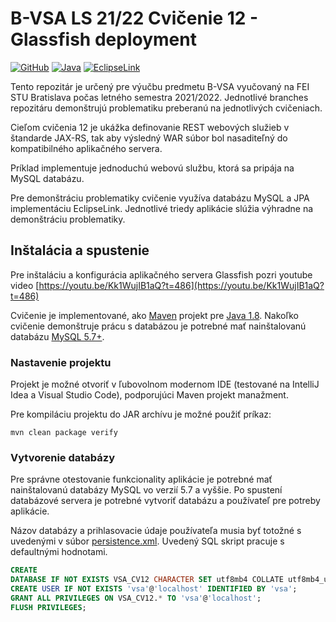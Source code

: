 # B-VSA LS 21/22 Cvičenie 12 - Glassfish deployment

[![GitHub](https://img.shields.io/github/license/interes-group/b-vsa-cvicenia)](https://unlicense.org)
[![Java](https://img.shields.io/badge/Java-8-red)](https://openjdk.java.net/projects/jdk/8/)
[![EclipseLink](https://img.shields.io/badge/EclipseLink-2.7.10-blue)](https://www.eclipse.org/eclipselink/)

Tento repozitár je určený pre výučbu predmetu B-VSA vyučovaný na FEI STU Bratislava počas letného semestra 2021/2022.
Jednotlivé branches repozitáru demonštrujú problematiku preberanú na jednotlivých cvičeniach.

Cieľom cvičenia 12 je ukážka definovanie REST webových služieb v štandarde JAX-RS, tak aby výsledný WAR súbor bol
nasaditeľný do kompatibilného aplikačného servera.

Príklad implementuje jednoduchú webovú službu, ktorá sa pripája na MySQL databázu.

Pre demonštráciu problematiky cvičenie využíva databázu MySQL a JPA implementáciu EclipseLink. Jednotlivé triedy
aplikácie slúžia výhradne na demonštráciu problematiky.

## Inštalácia a spustenie

Pre inštaláciu a konfigurácia aplikačného servera Glassfish pozri youtube video [https://youtu.be/Kk1WujIB1aQ?t=486](https://youtu.be/Kk1WujIB1aQ?t=486)

Cvičenie je implementované, ako [Maven](https://maven.apache.org/) projekt
pre [Java 1.8](https://openjdk.java.net/install/). Nakoľko cvičenie demonštruje prácu s databázou je potrebné mať
nainštalovanú databázu [MySQL 5.7+](https://www.mysql.com/).

### Nastavenie projektu

Projekt je možné otvoriť v ľubovolnom modernom IDE (testované na IntelliJ Idea a Visual Studio Code), podporujúci Maven
projekt manažment.

Pre kompiláciu projektu do JAR archívu je možné použiť príkaz:

```shell
mvn clean package verify
```

### Vytvorenie databázy

Pre správne otestovanie funkcionality aplikácie je potrebné mať nainštalovanú databázy MySQL vo verzií 5.7 a vyššie. Po
spustení databázové servera je potrebné vytvoriť databázu a používateľ pre potreby aplikácie.

Názov databázy a prihlasovacie údaje používateľa musia byť totožné s uvedenými v
súbor [persistence.xml](src/main/resources/META-INF/persistence.xml). Uvedený SQL
skript pracuje s defaultnými hodnotami.

```sql
CREATE
DATABASE IF NOT EXISTS VSA_CV12 CHARACTER SET utf8mb4 COLLATE utf8mb4_unicode_ci;
CREATE USER IF NOT EXISTS 'vsa'@'localhost' IDENTIFIED BY 'vsa';
GRANT ALL PRIVILEGES ON VSA_CV12.* TO 'vsa'@'localhost';
FLUSH PRIVILEGES;
```